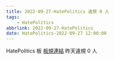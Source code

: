 ```yaml
---
title: 2022-09-27-HatePolitics 違規 0 人
tags:
    - HatePolitics
abbrlink: 2022-09-27-HatePolitics
date: HatePolitics-2022-09-27 12:00:00
---
```

HatePolitics 板 [板規連結](https://www.ptt.cc/bbs/HatePolitics/M.1617115262.A.D60.html)
昨天違規 0 人
